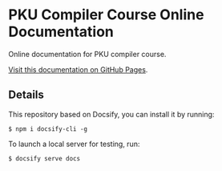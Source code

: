 # PKU Compiler Course Online Documentation

Online documentation for PKU compiler course.

[Visit this documentation on GitHub Pages](https://pku-minic.github.io/online-doc/).

## Details

This repository based on Docsify, you can install it by running:

```
$ npm i docsify-cli -g
```

To launch a local server for testing, run:

```
$ docsify serve docs
```
